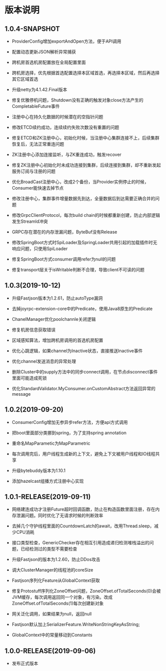 # 版本说明

## 1.0.4-SNAPSHOT

- ProviderConfig增加exportAndOpen方法，便于API调用

- 配置动态更新JSON解析异常捕获

- 跨机房首选机房配置放在全局配置里面

- 跨机房选择，优先根据首选配置选择本区域首选，再选择本区域，然后再选择其它区域首选

- 升级netty为4.1.42.Final版本

- 修复优雅停机问题，Shutdown没有正确的触发对象close方法产生的CompletableFuture事件

- 注册中心在持久化数据的时候潜在的空指针问题

- 修改ETCD续约成功，连续续约失败次数没有重置的问题

- 修复ETCD和ZK注册中心，初始化时候，当注册中心集群连接不上，后续集群恢复后，无法正常重连问题

- ZK注册中心添加连接监听，与ZK重连成功，触发recover

- 修复ZK注册中心初始化时未成功连接到集群，后续连接到集群，却不重新发起服务订阅与注册的问题

- 优化BroadCast注册中心，改成2个备份，当Provider实例停止的时候，Consumer能快速去掉节点

- 修改注册中心，集群事件增量数据先到达，全量数据后到达需要正确合并的问题

- 修改GrpcClientProtocol，每次build chain的时候都重新创建，防止内部逻辑发生StreamId冲突

- GRPC存在潜在的内存泄漏问题，ByteBuf没有Release

- 修改SpringBoot方式时SpiLoader及SpringLoader共用引起的加载插件时无响应问题，只使用SpiLoader

- 修复SpringBoot方式consumer调用refer为null的问题

- 修复transport层关于isWritable判断不合理，导致client不可读的问题

## 1.0.3(2019-10-12)

- 升级Fastjson版本为1.2.61，防止autoType漏洞

- 去掉joyrpc-extension-core中的Predicate，使用Java8原生的Predicate

- ChanelManager优化poolchannle关闭逻辑

- 修复机房信息获取错误

- 区域感知算法，增加跨机房调用的首选机房配置

- 优化心跳逻辑，如果channel为Inactive状态，直接推送Inactive事件

- 优化channel发送消息的异常处理

- 删除Cluster中的supply方法中的同步connect调用，在节点disconnect事件里面可能造成死锁

- 优化StandardValidator.MyConsumer.onCustomAbstract方法返回异常的message

## 1.0.2(2019-09-20)

- ConsumerConfig增加无参异步refer方法，方便api方式调用

- 把boot里面部分类挪到spring，为了支持spring annotation

- 重命名MapParametic为MapParametric

- 每次调用完后，用户线程生成新的上下文，避免上下文被用户线程和IO线程共享

- 升级bytebuddy版本为1.10.1

- 添加hazelcast组播方式注册中心实现

## 1.0.1-RELEASE(2019-09-11)

- 网络建连成功才注册Future超时回调函数，防止在构造函数里面注册，存在内存泄漏问题。同时优化了无请求时候的判断效率

- 去掉几个守护线程里面的CountdownLatch的await，改用Thread.sleep，减少CPU消耗

- 接口类型检查，GenericChecker存在相互引用造成递归检测堆栈溢出的问题，已经检测过的类型不需要检查

- 升级Fastjson的版本为1.2.60，防止DDos攻击

- 调大ClusterManager的线程池的coreSize

- Fastjson序列化Feature从GlobalContext获取

- 修复Protostuff序列化ZoneOffset问题，ZoneOffset.ofTotalSeconds(0)会被JVM缓存，每次调用返回同一个对象，有污染。改成ZoneOffset.ofTotalSeconds(1)每次创建新对象

- 网关泛化调用，如果结果为null，返回null

- Fastjson默认加上SerializerFeature.WriteNonStringKeyAsString;

- GlobalContext中的常量移动到Constants

## 1.0.0-RELEASE(2019-09-06)

- 发布正式版本


